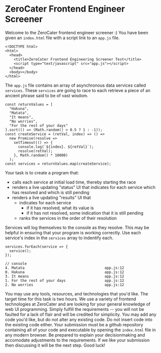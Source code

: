 # ZeroCater Frontend Engineer Screener
Welcome to the ZeroCater frontend engineer screener :) You have been given an `index.html` file with a script link to an `app.js` file.
```
<!DOCTYPE html>
<html>
  <head>
    <title>ZeroCater Frontend Engineering Screener Test</title>
    <script type="text/javascript" src="app.js"></script>
  </head>
  <body></body>
</html>
```
The `app.js` file contains an array of asynchronous data services called `services`. These `services` are going to race to each retrieve a piece of an ancient phrase said to be of vast wisdom.
```
const returnValues = [
  "Hakuna",
  "Matata",
  "It means",
  "No worries",
  "For the rest of your days"
].sort(() => (Math.random() > 0.5 ? 1 : -1));
const createService = (retVal, index) => () =>
  new Promise(resolve =>
    setTimeout(() => {
      console.log(`${index}. ${retVal}`);
      resolve(retVal);
    }, Math.random() * 10000)
  );
const services = returnValues.map(createService);
```
Your task is to create a program that:
- calls each service at initial load time, thereby starting the race
- renders a live updating "status" UI that indicates for each service which has resolved and which is still pending
- renders a live updating "results" UI that
  - indicates for each service
    - if it has resolved, what its value is
    - if it has not resolved, some indication that it is still pending
  - ranks the services in the order of their resolution

Services will log themselves to the console as they resolve. This may be helpful in ensuring that your program is working correctly. Use each service's index in the `services` array to indentify each.
```
services.forEach(service => {
  service();
});

// console
4. Matata                                     app.js:12
0. Hakuna                                     app.js:12
3. It means                                   app.js:12
1. For the rest of your days                  app.js:12
2. No worries                                 app.js:12
```
You may use any tools, resources, and technologies that you'd like. The target time for this task is two hours. We use a variety of frontend technologies at ZeroCater and are looking for your general knowledge of web UI programming. Simply fulfill the requirements -- you will not be faulted for a lack of flair and will be credited for simplicity. You may add any code you'd like, but do not alter any existing code. Do not insert code into the existing code either. Your submission must be a github repository containing all of your code and executable by opening the `index.html` file in any modern browser. Be prepared to explain your decisionmaking and accomodate adjustments to the requirements. If we like your submission then discussing it will be the next step. Good luck!